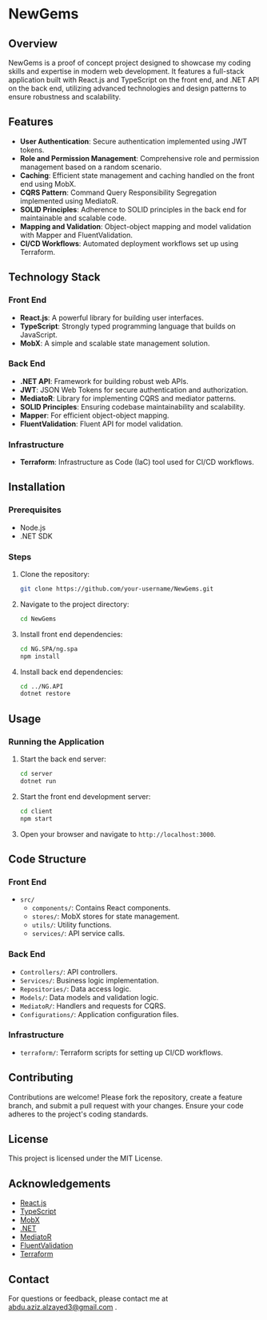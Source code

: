 
# NewGems

## Overview
NewGems is a proof of concept project designed to showcase my coding skills and expertise in modern web development. It features a full-stack application built with React.js and TypeScript on the front end, and .NET API on the back end, utilizing advanced technologies and design patterns to ensure robustness and scalability.

## Features
- **User Authentication**: Secure authentication implemented using JWT tokens.
- **Role and Permission Management**: Comprehensive role and permission management based on a random scenario.
- **Caching**: Efficient state management and caching handled on the front end using MobX.
- **CQRS Pattern**: Command Query Responsibility Segregation implemented using MediatoR.
- **SOLID Principles**: Adherence to SOLID principles in the back end for maintainable and scalable code.
- **Mapping and Validation**: Object-object mapping and model validation with Mapper and FluentValidation.
- **CI/CD Workflows**: Automated deployment workflows set up using Terraform.

## Technology Stack
### Front End
- **React.js**: A powerful library for building user interfaces.
- **TypeScript**: Strongly typed programming language that builds on JavaScript.
- **MobX**: A simple and scalable state management solution.

### Back End
- **.NET API**: Framework for building robust web APIs.
- **JWT**: JSON Web Tokens for secure authentication and authorization.
- **MediatoR**: Library for implementing CQRS and mediator patterns.
- **SOLID Principles**: Ensuring codebase maintainability and scalability.
- **Mapper**: For efficient object-object mapping.
- **FluentValidation**: Fluent API for model validation.

### Infrastructure
- **Terraform**: Infrastructure as Code (IaC) tool used for CI/CD workflows.

## Installation

### Prerequisites
- Node.js
- .NET SDK

### Steps
1. Clone the repository:
   ```sh
   git clone https://github.com/your-username/NewGems.git
   ```

2. Navigate to the project directory:
   ```sh
   cd NewGems
   ```

3. Install front end dependencies:
   ```sh
   cd NG.SPA/ng.spa
   npm install
   ```

4. Install back end dependencies:
   ```sh
   cd ../NG.API
   dotnet restore
   ```

## Usage

### Running the Application
1. Start the back end server:
   ```sh
   cd server
   dotnet run
   ```

2. Start the front end development server:
   ```sh
   cd client
   npm start
   ```

3. Open your browser and navigate to `http://localhost:3000`.

## Code Structure

### Front End
- `src/`
  - `components/`: Contains React components.
  - `stores/`: MobX stores for state management.
  - `utils/`: Utility functions.
  - `services/`: API service calls.

### Back End
- `Controllers/`: API controllers.
- `Services/`: Business logic implementation.
- `Repositories/`: Data access logic.
- `Models/`: Data models and validation logic.
- `MediatoR/`: Handlers and requests for CQRS.
- `Configurations/`: Application configuration files.

### Infrastructure
- `terraform/`: Terraform scripts for setting up CI/CD workflows.

## Contributing
Contributions are welcome! Please fork the repository, create a feature branch, and submit a pull request with your changes. Ensure your code adheres to the project's coding standards.

## License
This project is licensed under the MIT License.

## Acknowledgements
- [React.js](https://reactjs.org/)
- [TypeScript](https://www.typescriptlang.org/)
- [MobX](https://mobx.js.org/)
- [.NET](https://dotnet.microsoft.com/)
- [MediatoR](https://github.com/jbogard/MediatR)
- [FluentValidation](https://fluentvalidation.net/)
- [Terraform](https://www.terraform.io/)

## Contact
For questions or feedback, please contact me at abdu.aziz.alzayed3@gmail.com .
